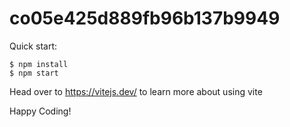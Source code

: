 # co05e425d889fb96b137b9949

Quick start:

```
$ npm install
$ npm start
````

Head over to https://vitejs.dev/ to learn more about using vite

Happy Coding!
